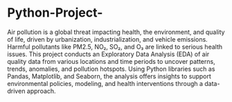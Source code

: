# Python-Project-
Air pollution is a global threat impacting health, the environment, and quality of life, driven by urbanization, industrialization, and vehicle emissions. Harmful pollutants like PM2.5, NO₂, SO₂, and O₃ are linked to serious health issues. This project conducts an Exploratory Data Analysis (EDA) of air quality data from various locations and time periods to uncover patterns, trends, anomalies, and pollution hotspots. Using Python libraries such as Pandas, Matplotlib, and Seaborn, the analysis offers insights to support environmental policies, modeling, and health interventions through a data-driven approach.
